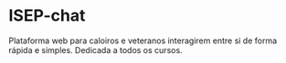 # ISEP-chat
Plataforma web para caloiros e veteranos interagirem entre si de forma rápida e simples. Dedicada a todos os cursos.
